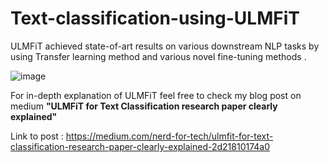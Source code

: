 # Text-classification-using-ULMFiT

ULMFiT achieved state-of-art results on various downstream NLP tasks by using Transfer learning method and various novel fine-tuning methods .


![image](https://user-images.githubusercontent.com/75217939/121740071-faf45380-cb15-11eb-9e8c-26b3ec9d1cd4.png)


For in-depth explanation of ULMFiT feel free to check my blog post on medium **"ULMFiT for Text Classification research paper clearly explained"**

Link to post : https://medium.com/nerd-for-tech/ulmfit-for-text-classification-research-paper-clearly-explained-2d21810174a0

